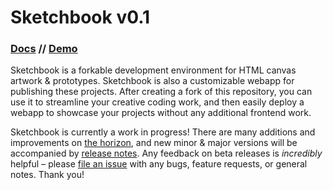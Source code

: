 # Sketchbook v0.1

### [Docs](https://skbk.cc) // [Demo](https://demo.skbk.cc)

Sketchbook is a forkable development environment for HTML canvas artwork & prototypes. Sketchbook is also a customizable webapp for publishing these projects. After creating a fork of this repository, you can use it to streamline your creative coding work, and then easily deploy a webapp to showcase your projects without any additional frontend work.

Sketchbook is currently a work in progress! There are many additions and improvements on [the horizon](https://github.com/users/flatpickles/projects/2/views/1), and new minor & major versions will be accompanied by [release notes](https://github.com/flatpickles/sketchbook/releases). Any feedback on beta releases is _incredibly_ helpful – please [file an issue](https://github.com/flatpickles/sketchbook/issues/new) with any bugs, feature requests, or general notes. Thank you!
